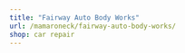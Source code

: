 ```yaml
---
title: "Fairway Auto Body Works"
url: /mamaroneck/fairway-auto-body-works/
shop: car repair
---
```

